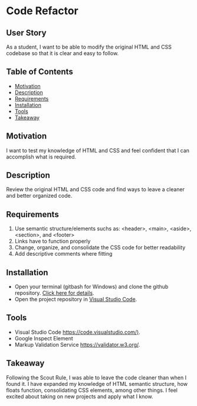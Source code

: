 # Code Refactor

## User Story

As a student, I want to be able to modify the original HTML and CSS codebase so that it is clear and easy to follow.

## Table of Contents

* [Motivation](#motivation)
* [Description](#description)
* [Requirements](#requirements)
* [Installation](#installation)
* [Tools](#tools)
* [Takeaway](#takeaway)


## Motivation

I want to test my knowledge of HTML and CSS and feel confident that I can accomplish what is required.

## Description
Review the original HTML and CSS code and find ways to leave a cleaner and better organized code.

## Requirements 

1. Use semantic structure/elements suchs as: &lt;header&gt;, &lt;main&gt;, &lt;aside&gt;, &lt;section&gt;, and &lt;footer&gt;
2. Links have to function properly 
3. Change, organize, and consolidate the CSS code for better readability
4. Add descriptive comments where fitting

## Installation
* Open your terminal (gitbash for Windows) and clone the github repository. [Click here for details](https://docs.github.com/en/free-pro-team@latest/github/creating-cloning-and-archiving-repositories/cloning-a-repository).
* Open the project repository in [Visual Studio Code](https://code.visualstudio.com/).

## Tools
* Visual Studio Code <https://code.visualstudio.com/)>.
* Google Inspect Element
* Markup Validation Service <https://validator.w3.org/>.

## Takeaway

Following the Scout Rule, I was able to leave the code cleaner than when I found it. I have expanded my knowledge of HTML semantic structure, how floats function, consolidating CSS elements, among other things. I feel excited about taking on new projects and apply what I know. 



